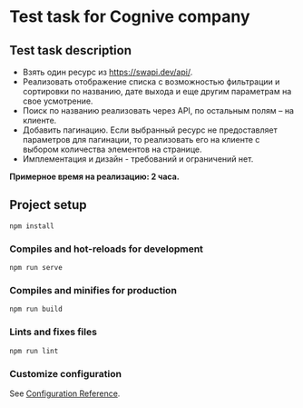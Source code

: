 # Test task for Cognive company

## Test task description

- Взять один ресурс из https://swapi.dev/api/.
- Реализовать отображение списка c возможностью фильтрации и сортировки по названию,
дате выхода и еще другим параметрам на свое усмотрение.
- Поиск по названию реализовать через API, по остальным полям – на клиенте.
- Добавить пагинацию. Если выбранный ресурс не предоставляет параметров для пагинации,
то реализовать его на клиенте с выбором количества элементов на странице.
- Имплементация и дизайн - требований и ограничений нет.

**Примерное время на реализацию: 2 часа.**

## Project setup
```
npm install
```

### Compiles and hot-reloads for development
```
npm run serve
```

### Compiles and minifies for production
```
npm run build
```

### Lints and fixes files
```
npm run lint
```

### Customize configuration
See [Configuration Reference](https://cli.vuejs.org/config/).
